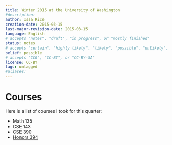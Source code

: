 ```yaml
---
title: Winter 2015 at the University of Washington
#description: 
author: Issa Rice
creation-date: 2015-03-15
last-major-revision-date: 2015-03-15
language: English
# accepts "notes", "draft", "in progress", or "mostly finished"
status: notes
# accepts "certain", "highly likely", "likely", "possible", "unlikely", "highly unlikely", "remote", "impossible", "log", "emotional", or "fiction"
belief: possible
# accepts "CC0", "CC-BY", or "CC-BY-SA"
license: CC-BY
tags: untagged
#aliases: 
---
```


# Courses

Here is a list of courses I took for this quarter:

- Math 135
- CSE 143
- CSE 390
- [Honors 394]()
